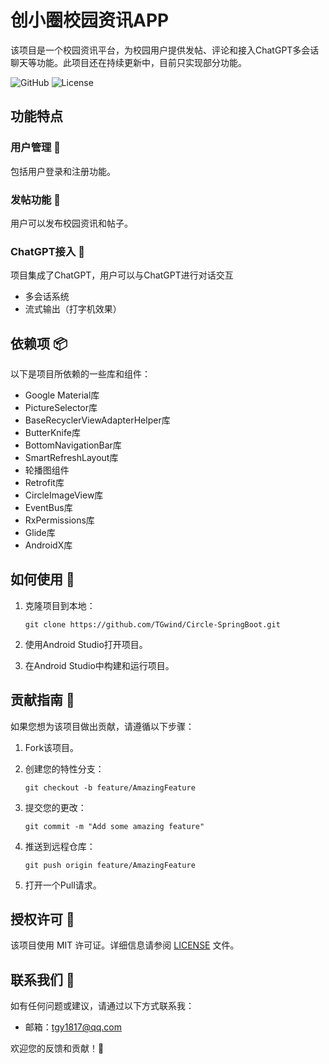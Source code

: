 # 创小圈校园资讯APP

该项目是一个校园资讯平台，为校园用户提供发帖、评论和接入ChatGPT多会话聊天等功能。此项目还在持续更新中，目前只实现部分功能。

![GitHub](https://img.shields.io/badge/GitHub-TGwind%2FCircle--SpringBoot-blue)
![License](https://img.shields.io/badge/License-MIT-green)

## 功能特点

### 用户管理 👤
包括用户登录和注册功能。

### 发帖功能 📝
用户可以发布校园资讯和帖子。

### ChatGPT接入 💬
项目集成了ChatGPT，用户可以与ChatGPT进行对话交互

- 多会话系统
- 流式输出（打字机效果）

## 依赖项 📦

以下是项目所依赖的一些库和组件：

- Google Material库
- PictureSelector库
- BaseRecyclerViewAdapterHelper库
- ButterKnife库
- BottomNavigationBar库
- SmartRefreshLayout库
- 轮播图组件
- Retrofit库
- CircleImageView库
- EventBus库
- RxPermissions库
- Glide库
- AndroidX库

## 如何使用 🚀

1. 克隆项目到本地：
   ```shell
   git clone https://github.com/TGwind/Circle-SpringBoot.git
   ```

2. 使用Android Studio打开项目。

3. 在Android Studio中构建和运行项目。

## 贡献指南 🤝

如果您想为该项目做出贡献，请遵循以下步骤：

1. Fork该项目。

2. 创建您的特性分支：
   ```shell
   git checkout -b feature/AmazingFeature
   ```

3. 提交您的更改：
   ```shell
   git commit -m "Add some amazing feature"
   ```

4. 推送到远程仓库：
   ```shell
   git push origin feature/AmazingFeature
   ```

5. 打开一个Pull请求。

## 授权许可 📄

该项目使用 MIT 许可证。详细信息请参阅 [LICENSE](LICENSE) 文件。

## 联系我们 📧

如有任何问题或建议，请通过以下方式联系我：

- 邮箱：tgy1817@qq.com

欢迎您的反馈和贡献！🎉
